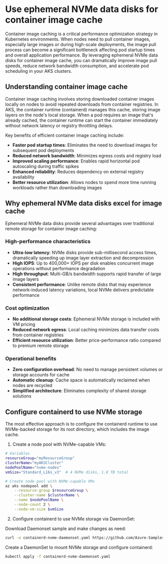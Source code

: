 # Use ephemeral NVMe data disks for container image cache

Container image caching is a critical performance optimization strategy in Kubernetes environments. When nodes need to pull container images, especially large images or during high-scale deployments, the image pull process can become a significant bottleneck affecting pod startup times and overall application performance. By leveraging ephemeral NVMe data disks for container image cache, you can dramatically improve image pull speeds, reduce network bandwidth consumption, and accelerate pod scheduling in your AKS clusters.

## Understanding container image cache

Container image caching involves storing downloaded container images locally on nodes to avoid repeated downloads from container registries. In AKS, the container runtime (containerd) manages this cache, storing image layers on the node's local storage. When a pod requires an image that's already cached, the container runtime can start the container immediately without network latency or registry throttling delays.

Key benefits of efficient container image caching include:

- **Faster pod startup times**: Eliminates the need to download images for subsequent pod deployments
- **Reduced network bandwidth**: Minimizes egress costs and registry load
- **Improved scaling performance**: Enables rapid horizontal pod autoscaling during traffic spikes
- **Enhanced reliability**: Reduces dependency on external registry availability
- **Better resource utilization**: Allows nodes to spend more time running workloads rather than downloading images

## Why ephemeral NVMe data disks excel for image cache

Ephemeral NVMe data disks provide several advantages over traditional remote storage for container image caching:

### High-performance characteristics
- **Ultra-low latency**: NVMe disks provide sub-millisecond access times, dramatically speeding up image layer extraction and decompression
- **High IOPS**: Up to 400,000+ IOPS per disk enables concurrent image operations without performance degradation
- **High throughput**: Multi-GB/s bandwidth supports rapid transfer of large image layers
- **Consistent performance**: Unlike remote disks that may experience network-induced latency variations, local NVMe delivers predictable performance

### Cost optimization
- **No additional storage costs**: Ephemeral NVMe storage is included with VM pricing
- **Reduced network egress**: Local caching minimizes data transfer costs from container registries
- **Efficient resource utilization**: Better price-performance ratio compared to premium remote storage

### Operational benefits
- **Zero configuration overhead**: No need to manage persistent volumes or storage accounts for cache
- **Automatic cleanup**: Cache space is automatically reclaimed when nodes are recycled
- **Simplified architecture**: Eliminates complexity of shared storage solutions

## Configure containerd to use NVMe storage

The most effective approach is to configure the containerd runtime to use NVMe-backed storage for its root directory, which includes the image cache.

1. Create a node pool with NVMe-capable VMs:

```bash
# Variables
resourceGroup="myResourceGroup"
clusterName="myAKSCluster"
nodePoolName="nvme-nodes"
vmSize="Standard_L16s_v3"  # 4 NVMe disks, 1.8 TB total

# Create node pool with NVMe-capable VMs
az aks nodepool add \
    --resource-group $resourceGroup \
    --cluster-name $clusterName \
    --name $nodePoolName \
    --node-count 2 \
    --node-vm-size $vmSize
```

2. Configure containerd to use NVMe storage via DaemonSet:

Download Daemonset sample and make changes as need:
```bash
curl -o containerd-nvme-daemonset.yaml https://github.com/Azure-Samples/azure-container-storage-samples/containerd/containerd-nvme-daemonset.yaml
```

Create a DaemonSet to mount NVMe storage and configure containerd:
```bash
kubectl apply -f containerd-nvme-daemonset.yaml
```

